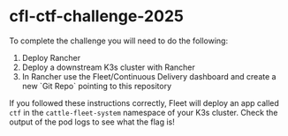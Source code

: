 # cfl-ctf-challenge-2025

To complete the challenge you will need to do the following:

<ol>
  <li>Deploy Rancher</li>
  <li>Deploy a downstream K3s cluster with Rancher</li>
  <li>In Rancher use the Fleet/Continuous Delivery dashboard and create a new `Git Repo` pointing to this repository</li>
</ol>

If you followed these instructions correctly, Fleet will deploy an app called `ctf` in the `cattle-fleet-system` namespace of your K3s cluster. Check the output of the pod logs to see what the flag is!
